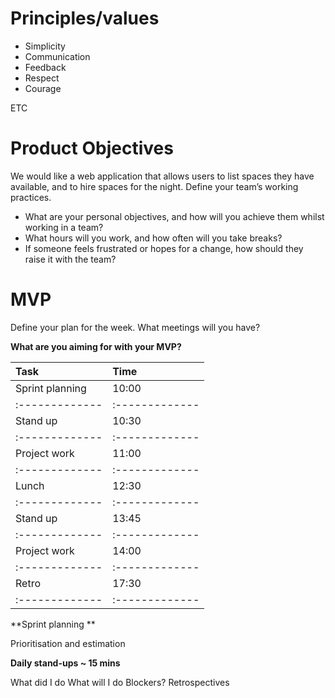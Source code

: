 # Principles/values 

* Simplicity
* Communication
* Feedback
* Respect
* Courage 

ETC 

# Product Objectives

We would like a web application that allows users to list spaces they have available, and to hire spaces for the night.
Define your team’s working practices.

* What are your personal objectives, and how will you achieve them whilst working in a team? 
* What hours will you work, and how often will you take breaks? 
* If someone feels frustrated or hopes for a change, how should they raise it with the team?


# MVP

Define your plan for the week. What meetings will you have? 

**What are you aiming for with your MVP?**

| Task            | Time           |
| :-------------  | :------------- |
| Sprint planning | 10:00          |
| :-------------  | :------------- |
| Stand up        | 10:30          |
| :-------------  | :------------- |
| Project work    | 11:00          |
| :-------------  | :------------- |
| Lunch           | 12:30          |
| :-------------  | :------------- |
| Stand up        | 13:45          |
| :-------------  | :------------- |
| Project work    | 14:00          |
| :-------------  | :------------- |
| Retro           | 17:30          |
| :-------------  | :------------- |


**Sprint planning **

Prioritisation and estimation

**Daily stand-ups  ~ 15 mins**

What did I do 
What will I do 
Blockers?
Retrospectives


